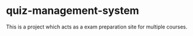 # quiz-management-system
This is a project which acts as a exam preparation site for multiple courses.
